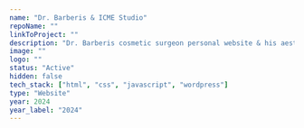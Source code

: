 ```yaml
---
name: "Dr. Barberis & ICME Studio"
repoName: ""
linkToProject: ""
description: "Dr. Barberis cosmetic surgeon personal website & his aesthetic medicine studio in Milan and Turin."
image: ""
logo: ""
status: "Active"
hidden: false
tech_stack: ["html", "css", "javascript", "wordpress"]
type: "Website"
year: 2024
year_label: "2024"
---
```


